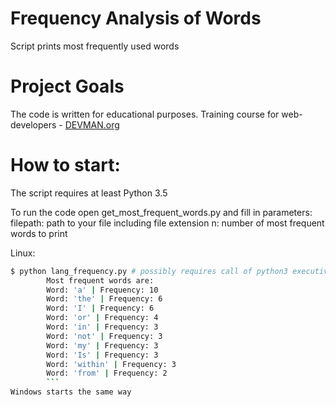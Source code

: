 # Frequency Analysis of Words

Script prints most frequently used words

# Project Goals

The code is written for educational purposes. Training course for web-developers - [DEVMAN.org](https://devman.org)

# How to start:

The script requires at least Python 3.5

To run the code open get_most_frequent_words.py and fill in parameters:
filepath: path to your file including file extension
n: number of most frequent words to print

Linux:
```bash
$ python lang_frequency.py # possibly requires call of python3 executive instead of just python
        Most frequent words are:
        Word: 'a' | Frequency: 10
        Word: 'the' | Frequency: 6
        Word: 'I' | Frequency: 6
        Word: 'or' | Frequency: 4
        Word: 'in' | Frequency: 3
        Word: 'not' | Frequency: 3
        Word: 'my' | Frequency: 3
        Word: 'Is' | Frequency: 3
        Word: 'within' | Frequency: 3
        Word: 'from' | Frequency: 2
        ```
Windows starts the same way

